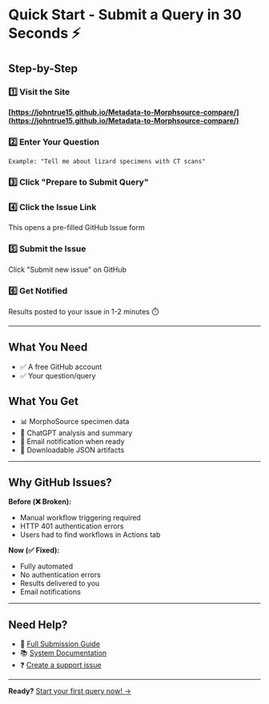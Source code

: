 # Quick Start - Submit a Query in 30 Seconds ⚡

## Step-by-Step

### 1️⃣ Visit the Site
**[https://johntrue15.github.io/Metadata-to-Morphsource-compare/](https://johntrue15.github.io/Metadata-to-Morphsource-compare/)**

### 2️⃣ Enter Your Question
```
Example: "Tell me about lizard specimens with CT scans"
```

### 3️⃣ Click "Prepare to Submit Query"

### 4️⃣ Click the Issue Link
This opens a pre-filled GitHub Issue form

### 5️⃣ Submit the Issue
Click "Submit new issue" on GitHub

### 6️⃣ Get Notified
Results posted to your issue in 1-2 minutes ⏱️

---

## What You Need
- ✅ A free GitHub account
- ✅ Your question/query

## What You Get
- 📊 MorphoSource specimen data
- 🤖 ChatGPT analysis and summary
- 📧 Email notification when ready
- 💾 Downloadable JSON artifacts

---

## Why GitHub Issues?

**Before (❌ Broken):**
- Manual workflow triggering required
- HTTP 401 authentication errors
- Users had to find workflows in Actions tab

**Now (✅ Fixed):**
- Fully automated
- No authentication errors
- Results delivered to you
- Email notifications

---

## Need Help?
- 📖 [Full Submission Guide](QUERY_SUBMISSION_GUIDE.md)
- 📚 [System Documentation](QUERY_SYSTEM_GUIDE.md)
- ❓ [Create a support issue](https://github.com/johntrue15/Metadata-to-Morphsource-compare/issues/new)

---

**Ready?** [Start your first query now! →](https://johntrue15.github.io/Metadata-to-Morphsource-compare/)
